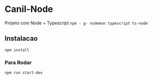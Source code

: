 # Canil-Node

Projeto com Node + Typescript
`npm - g- nodemon typescript ts-node`

## Instalacao 
`npm install`

### Para Rodar
`npm run start-dev`
